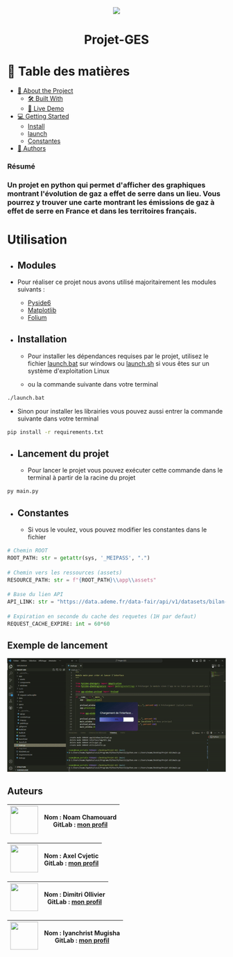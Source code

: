 <div align="center">
    <img src="https://gitlab.univ-lr.fr/l12024/lescrazy/Projet-GES/-/raw/main/app/assets/icons/icon-x64.ico">
    <h1>Projet-GES</h1>
</div>

# 📗 Table des matières
- [📖 About the Project](#resume)
  - [🛠 Built With](#modules)
  - [🚀 Live Demo](#exemple-de-lancement)
- [💻 Getting Started](#utilisation)
  - [Install](#installation)
  - [launch](#lancement-du-projet)
  - [Constantes](#constantes)
- [👥 Authors](#auteurs)

### Résumé
<h3>Un projet en python qui permet d'afficher des graphiques montrant l'évolution de gaz a effet de serre dans un lieu.
Vous pourrez y trouver une carte montrant les émissions de gaz à effet de serre en France et dans les territoires français.</h3>

# Utilisation
- ## Modules
- Pour réaliser ce projet nous avons utilisé majoritairement les modules suivants :
  - [Pyside6]("https://pypi.org/project/PySide6/)
  - [Matplotlib]("https://matplotlib.org/stable/index.html)
  - [Folium]("https://pypi.org/project/folium/)

- ## Installation
  - Pour installer les dépendances requises par le projet, utilisez le fichier [launch.bat](launch.bat) sur windows ou [launch.sh](launch.sh)  si vous êtes sur un système d'exploitation Linux

  - ou la commande suivante dans votre terminal

```bash 
./launch.bat
```

  - Sinon pour installer les librairies vous pouvez aussi entrer la commande suivante dans votre terminal

```bash 
pip install -r requirements.txt
```
- ## Lancement du projet
  - Pour lancer le projet vous pouvez exécuter cette commande dans le terminal à partir de la racine du projet
```bash
py main.py
```

- ## Constantes
  - Si vous le voulez, vous pouvez modifier les constantes dans le fichier [](utils/constants.py)
```python
# Chemin ROOT
ROOT_PATH: str = getattr(sys, '_MEIPASS', ".")

# Chemin vers les ressources (assets)
RESOURCE_PATH: str = f"{ROOT_PATH}\\app\\assets"

# Base du lien API
API_LINK: str = "https://data.ademe.fr/data-fair/api/v1/datasets/bilan-ges/"

# Expiration en seconde du cache des requetes (1H par defaut)
REQUEST_CACHE_EXPIRE: int = 60*60
```

## Exemple de lancement
<div align="center">
    <img src="exemple_lancement.gif"></img>
</div>

## Auteurs

| <a href="https://gitlab.univ-lr.fr/nchamoua"> <img src="https://static.wikia.nocookie.net/brawlstars/images/2/2c/Buzz_Portrait.png/revision/latest?cb=20211031072631&path-prefix=vi" width="64" height="64"> </a> | **Nom :** Noam Chamouard <br> **GitLab :** [mon profil](https://gitlab.univ-lr.fr/nchamoua) |
|:----------------------------------------------------------------------------------------------------------------------------------:|:----------------------------------------------------------------------------------------------------:|

| <a href="https://gitlab.univ-lr.fr/acvjetic"> <img src="https://avatars.githubusercontent.com/u/65069467?s=400&u=8ae70b9493b3d6209032fb65c7a1d8c720076bd3&v=4" width="64" height="64"> </a> | **Nom :** Axel Cvjetic <br> **GitLab :** [mon profil](https://gitlab.univ-lr.fr/acvjetic) |
|:---------------------------------------------------------------------------------------------------------------------------------:|:----------------------------------------------------------------------------------------------------:|

| <a href="https://gitlab.univ-lr.fr/dollivie"> <img src="https://secure.gravatar.com/avatar/a261e03fb78a7abdec058954aafcc0778fc8cd77f580cebced9ba173f95d91ed?s=64&d=identicon" width="64" height="64"> </a> | **Nom :** Dimitri Ollivier <br> **GitLab :** [mon profil](https://gitlab.univ-lr.fr/dollivie) |
|:----------------------------------------------------------------------------------------------------------------------------------:|:----------------------------------------------------------------------------------------------------:|

| <a href="https://gitlab.univ-lr.fr/imugisha"> <img src="https://secure.gravatar.com/avatar/a651d3b5f3a9f490d36e163332be73cc24f1047f28735b4e9f788b3637bb9c43?s=64&d=identicon" width="64" height="64"> </a> | **Nom :** Iyanchrist Mugisha <br> **GitLab :** [mon profil](https://gitlab.univ-lr.fr/imugisha) |
|:----------------------------------------------------------------------------------------------------------------------------------:|:----------------------------------------------------------------------------------------------------:|

